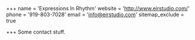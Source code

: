 +++
name = 'Expressions In Rhythm'
website = 'http://www.eirstudio.com/'
phone = '919-803-7028'
email = 'info@eirstudio.com'
sitemap_exclude = true

+++
Some contact stuff.
